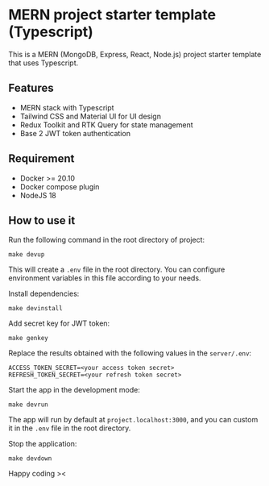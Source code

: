 # MERN project starter template (Typescript)

This is a MERN (MongoDB, Express, React, Node.js) project starter template that uses Typescript.

## Features

- MERN stack with Typescript
- Tailwind CSS and Material UI for UI design
- Redux Toolkit and RTK Query for state management
- Base 2 JWT token authentication

## Requirement

- Docker >= 20.10
- Docker compose plugin
- NodeJS 18

## How to use it

Run the following command in the root directory of project:

```
make devup
```

This will create a `.env` file in the root directory. You can configure environment variables in this file according to your needs.

Install dependencies:

```
make devinstall
```

Add secret key for JWT token:

```
make genkey
```

Replace the results obtained with the following values in the `server/.env`:

```
ACCESS_TOKEN_SECRET=<your access token secret>
REFRESH_TOKEN_SECRET=<your refresh token secret>
```

Start the app in the development mode:

```
make devrun
```

The app will run by default at `project.localhost:3000`, and you can custom it in the `.env` file in the root directory.

Stop the application:

```
make devdown
```

Happy coding ><
